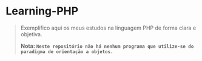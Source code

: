 # Learning-PHP

> Exemplifico aqui os meus estudos na linguagem PHP de forma clara e objetiva.
> 
> **Nota: `Neste repositório não há nenhum programa que utilize-se do paradigma de orientação a objetos.`**
